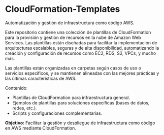 # CloudFormation-Templates
Automatización y gestión de infraestructura como código AWS.

Este repositorio contiene una colección de plantillas de CloudFormation para la provisión y gestión de recursos en la nube de Amazon Web Services. Las plantillas están diseñadas para facilitar la implementación de arquitecturas escalables, seguras y de alta disponibilidad, automatizando la creación y configuración de recursos como EC2, RDS, S3, VPCs, y mucho más.

Las plantillas están organizadas en carpetas según casos de uso o servicios específicos, y se mantienen alineadas con las mejores prácticas y las últimas características de AWS.

Contenido:

- Plantillas de CloudFormation para infraestructura general.
- Ejemplos de plantillas para soluciones específicas (bases de datos, redes, etc.).
- Scripts y configuraciones complementarias.

**Objetivo:** Facilitar la gestión y despliegue de infraestructura como código en AWS mediante CloudFormation.
